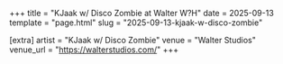+++
title = "KJaak w/ Disco Zombie at Walter W?H"
date = 2025-09-13
template = "page.html"
slug = "2025-09-13-kjaak-w-disco-zombie"

[extra]
artist = "KJaak w/ Disco Zombie"
venue = "Walter Studios"
venue_url = "https://walterstudios.com/"
+++
